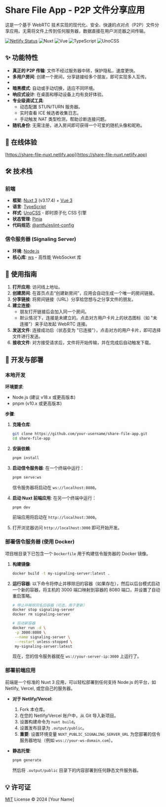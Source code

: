 # Share File App - P2P 文件分享应用

这是一个基于 WebRTC 技术实现的现代化、安全、快速的点对点（P2P）文件分享应用。无需将文件上传到任何服务器，数据直接在用户浏览器之间传输。

[![Netlify Status](https://api.netlify.com/api/v1/badges/YOUR_NETLIFY_BADGE_ID/deploy-status)](https://app.netlify.com/sites/share-file-nuxt/deploys) <!-- 替换 YOUR_NETLIFY_BADGE_ID -->
![Nuxt](https://img.shields.io/badge/Nuxt-3.17-00DC82?logo=nuxt.js)
![Vue](https://img.shields.io/badge/Vue-3-4FC08D?logo=vue.js)
![TypeScript](https://img.shields.io/badge/TypeScript-blue?logo=typescript)
![UnoCSS](https://img.shields.io/badge/UnoCSS-gray?logo=unocss)

## ✨ 功能特性

- **真正的 P2P 传输**: 文件不经过服务器中转，保护隐私，速度更快。
- **多用户房间**: 创建一个房间，分享链接给多个朋友，即可实现多人互传。
-
- **暗黑模式**: 自动或手动切换，适应不同环境。
- **响应式设计**: 在桌面和移动设备上均有良好体验。
- **专业级调试工具**:
  - 动态配置 STUN/TURN 服务器。
  - 实时查看 ICE 候选者收集日志。
  - 手动触发 NAT 类型检测，帮助诊断连接问题。
- **随机身份**: 无需注册，进入房间即可获得一个可爱的随机头像和昵称。

## 🚀 在线体验

[https://share-file-nuxt.netlify.app](https://share-file-nuxt.netlify.app) <!-- 替换为您的线上地址 -->

## 🛠️ 技术栈

### 前端

- **框架**: [Nuxt 3](https://nuxt.com/) (v3.17.4) + [Vue 3](https://vuejs.org/)
- **语言**: [TypeScript](https://www.typescriptlang.org/)
- **样式**: [UnoCSS](https://unocss.dev/) - 即时原子化 CSS 引擎
- **状态管理**: [Pinia](https://pinia.vuejs.org/)
- **代码规范**: [@antfu/eslint-config](https://github.com/antfu/eslint-config)

### 信令服务器 (Signaling Server)

- **环境**: [Node.js](https://nodejs.org/)
- **核心库**: [ws](https://github.com/websockets/ws) - 高性能 WebSocket 库

## 📖 使用指南

1.  **打开应用**: 访问线上地址。
2.  **创建房间**: 在首页点击“创建新房间”，应用会自动生成一个唯一的房间链接。
3.  **分享链接**: 将房间链接（URL）分享给您想与之分享文件的朋友。
4.  **建立连接**:
    - 朋友打开链接后会加入同一个房间。
    - 默认情况下，连接是未建立的。点击对方用户卡片上的状态图标（如 "未连接"）来手动发起 WebRTC 连接。
5.  **发送文件**: 连接成功后（状态变为 "已连接"），点击对方的用户卡片，即可选择文件进行发送。
6.  **接收文件**: 对方接受请求后，文件将开始传输，并在完成后自动触发下载。

## 🔧 开发与部署

### 本地开发

**环境要求**:

- Node.js (建议 v18.x 或更高版本)
- pnpm (v10.x 或更高版本)

**步骤**:

1.  **克隆仓库**:

    ```bash
    git clone https://github.com/your-username/share-file-app.git
    cd share-file-app
    ```

2.  **安装依赖**:

    ```bash
    pnpm install
    ```

3.  **启动信令服务器**:
    在一个终端中运行：

    ```bash
    pnpm serve:ws
    ```

    信令服务器将启动在 `ws://localhost:8080`。

4.  **启动 Nuxt 前端应用**:
    在另一个终端中运行：

    ```bash
    pnpm dev
    ```

    前端应用将启动在 `http://localhost:3000`。

5.  打开浏览器访问 `http://localhost:3000` 即可开始开发。

### 部署信令服务器 (使用 Docker)

项目根目录下已包含一个 `Dockerfile` 用于构建信令服务器的 Docker 镜像。

1.  **构建镜像**:

    ```bash
    docker build -t my-signaling-server:latest .
    ```

2.  **运行容器**:
    以下命令将停止并移除旧的容器（如果存在），然后以后台模式启动一个新的容器，将主机的 3000 端口映射到容器的 8080 端口，并设置了自动重启策略。

    ```bash
    # 停止并移除同名旧容器（可选，用于更新）
    docker stop signaling-server
    docker rm signaling-server

    # 启动新容器
    docker run -d \
     -p 3000:8080 \
     --name signaling-server \
     --restart unless-stopped \
     my-signaling-server:latest
    ```

    现在，您的信令服务器就在 `ws://your-server-ip:3000` 上运行了。

### 部署前端应用

前端是一个标准的 Nuxt 3 应用，可以轻松部署到任何支持 Node.js 的平台，如 Netlify, Vercel, 或您自己的服务器。

- **对于 Netlify/Vercel**:

  1.  Fork 本仓库。
  2.  在您的 Netlify/Vercel 账户中，从 Git 导入新项目。
  3.  设置构建命令为 `nuxt build`。
  4.  设置发布目录为 `.output/public`。
  5.  **重要**: 设置环境变量 `NUXT_PUBLIC_SIGNALING_SERVER_URL` 为您部署的信令服务器地址（例如 `wss://your-ws-domain.com`）。

- **静态托管**:
  ```bash
  pnpm generate
  ```
  然后将 `.output/public` 目录下的内容部署到任何静态文件服务器。

## 💡 许可证

[MIT](./LICENSE) License © 2024 [Your Name]
